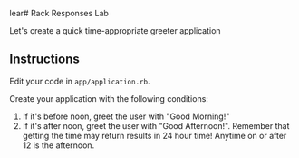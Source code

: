 lear# Rack Responses Lab

Let's create a quick time-appropriate greeter application

## Instructions

Edit your code in `app/application.rb`.

Create your application with the following conditions:

  1. If it's before noon, greet the user with "Good Morning!"
  2. If it's after noon, greet the user with "Good Afternoon!". Remember that
     getting the time may return results in 24 hour time! Anytime on or after 12
     is the afternoon.
     
